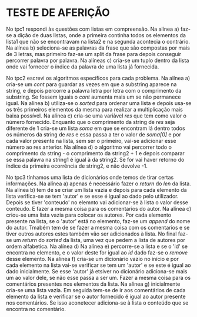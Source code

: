 # TESTE DE AFERIÇÃO

No tpc1 respondi às questões com listas em compreensão. 
Na alínea a) faz-se a dição de duas listas, onde a primeira continha todos os elementos da lista1 que não se encontravam na lista2 e na segunda acontecia o contrário.
Na alínea b) seleciona-se as palavras da frase que são compostas por mais de 3 letras, mas primeiro faz-se um split da frase para depois conseguir percorrer palavra por palavra.
Na alíneas c) cria-se um tuplo dentro da lista onde vai fornecer o índice da palavra de uma lista já fornecida.

No tpc2 escrevi os algoritmos específicos para cada problema.
Na alínea a) cria-se um *cont* para guardar as vezes em que a substring aparece na string, e depois percorre a palavra letra por letra com o comprimento da substring. Se fossem iguais o *cont* aumenta mais um se não permanece igual.
Na alínea b) utiliza-se o *sorted* para ordenar uma lista e depois usa-se os três primeiros elementos da mesma para realizar a multiplicação mais baixa possível.
Na alínea c) cria-se uma variàvel *res* que tem como valor o número fornecido. Enquanto que o comprimento da string de *res* seja diferente de 1 cria-se um lista *soma* em que se encontram lá dentro todos os números da string de *res* e essa passa a ter o valor de *soma[0]* e por cada valor presente na lista, sem ser o primeiro, vai-se adicionar esse número ao res anterior.
Na alínea d) o algoritmo vai percorrer todo o comprimento da string - o comprimento da string2 + 1 e depois comparar se essa palavra na string1 é igual à da string2. Se for vai haver retorno do índice da primeira ocorrência de string2, e não devolve -1.

No tpc3 tínhamos uma lista de dicionários onde temos de tirar certas informações.
Na alínea a) apenas é necessário fazer o *return* do *len* da lista.
Na alínea b) tem de se criar um lista vazia e depois para cada elemento da lista verifica-se se tem 'autor' e se esse é igual ao dado pelo utilizador. Depois se tiver 'conteudo' no elemnto vai adicionar-se à lista o valor desse conteudo. E fazer a mesma coisa para os comentarios do autor.
Na alínea c) criou-se uma lista vazia para colocar os autores. Por cada elemento presente na lista, se o 'autor' está no elemento, faz-se um *append* do nome do autor. Tmabém tem de se fazer a mesma coisa com os comentarios e se tiver outros autores estes também vão ser adicionados à lista. No final faz-se um *return* do *sorted* da lista, uma vez que pedem a lista de autores por ordem alfabetica.
Na alínea d) 
Na alínea e) percorre-se a lista e se o 'id' se encontra no elemento, e o valor deste for igual ao *id* dado faz-se o *remove* desse elemento.
Na alínea f) cria-se um dicionário vazio no início e por cada elemento na lista vai-se verificar se tem um 'autor' e se este é igual ao dado inicialmente. Se esse 'autor' já etsiver no dicionário adiciona-se mais um ao valor dele, se não esse passa a ser um. Fazer a mesma coisa para os comentários presentes nos elementos da lista.
Na alínea g) inicialmente cria-se uma lista vazia. Em seguida tem-se de ir aos comentários de cada elemento da lista e verificar se o autor fornecido é igual ao autor presente nos comentários. Se isso aconetecer adiciona-se à lista o conteúdo que se encontra no comentário.
